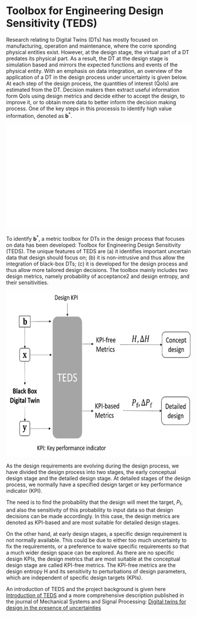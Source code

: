 # Toolbox for Engineering Design Sensitivity (TEDS)
Research relating to Digital Twins (DTs) has mostly focused on manufacturing, operation and maintenance, where the corre sponding physical entities exist. However, at the design stage, the virtual part of a DT predates its physical part. As a result, the DT at the design stage is simulation based and mirrors the expected functions and events of the physical entity. With an emphasis on data integration, an overview of the application of a DT in the design process under uncertainty is given below. At each step of the design process, the quantities of interest (QoIs) are estimated from the DT. Decision makers then extract useful information form QoIs using design metrics and decide either to accept the design, to improve it, or to obtain more data to better inform the decision making process. One of the key steps in this processis to identify high value information, denoted as $\mathbf{b}^*$. 

![Alt Text](/docs/singleslide_process.gif)

To identify $\mathbf{b}^*$, a metric toolbox for DTs in the design process that focuses on data has been developed: Toolbox for Engineering Design Sensitivity (TEDS). The unique features of TEDS are (a) it identifies important uncertain data that design should focus on; (b) it is non-intrusive and thus allow the integration of black-box DTs; (c) it is developed for the design process and thus allow more tailored design decisions. The toolbox mainly includes two design metrics, namely probability of acceptance2 and design entropy, and their sensitivities.

<img src="/docs/TEDS_1.png" height="450" width="600">

As the design requirements are evolving during the design process, we have divided the design process into two stages, the early conceptual design stage and the detailed design stage. At detailed stages of the design process, we normally have a specified design target or key performance indicator (KPI). 

The need is to find the probability that the design will meet the target, $P_\text{f}$, and also the sensitivity of this probability to input data so that design decisions can be made accordingly. In this case, the design metrics are denoted as KPI-based and are most suitable for detailed design stages. 

On the other hand, at early design stages, a specific design requirement is not normally available. This could be due to either too much uncertainty to fix the requirements, or a preference to waive specific requirements so that a much wider design space can be explored. As there are no specific design KPIs, the design metrics that are most suitable at the conceptual design stage are called KPI-free metrics. The KPI-free metrics are the design entropy H and its sensitivity to perturbations of design parameters, which are independent of specific design targets (KPIs).

An introduction of TEDS and the project background is given here [Introduction of TEDS](/docs/TEDS_ToolboxEngineeringDesignSensitivity_Git.pdf) and a more comprehensive description published in the journal of Mechanical Systems and Signal Processing: [Digital twins for design in the presence of uncertainties](https://doi.org/10.1016/j.ymssp.2022.109338)


